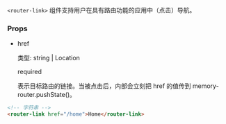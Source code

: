 `<router-link>` 组件支持用户在具有路由功能的应用中（点击）导航。

### Props

* href

  类型: string \| Location

  required

  表示目标路由的链接。当被点击后，内部会立刻把 href 的值传到 memory-router.pushState\(\)。

```html
<!-- 字符串 -->
<router-link href="/home">Home</router-link>
```



